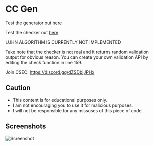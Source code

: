 # CC Gen
Test the generator out [here](https://htmlpreview.github.io/?https://raw.githubusercontent.com/lilmond/CC_Gen/main/cc_gen.html)

Test the checker out [here](https://htmlpreview.github.io/?https://raw.githubusercontent.com/lilmond/CC_Gen/main/checker.html)

LUHN ALGORITHM IS CURRENTLY NOT IMPLEMENTED

Take note that the checker is not real and it returns random validation output for obvious reason. You can create your own validation API by editing the check function in line 159.

Join CSEC: https://discord.gg/dZSDbjJPHx

## Caution
- This content is for educational purposes only.
- I am not encouraging you to use it for malicious purposes.
- I will not be responsible for any missuses of this piece of code.

## Screenshots

![Screenshot](https://raw.githubusercontent.com/lilmond/CC_Gen/main/Screenshot%20at%202021-06-05%2020-59-24.png)
